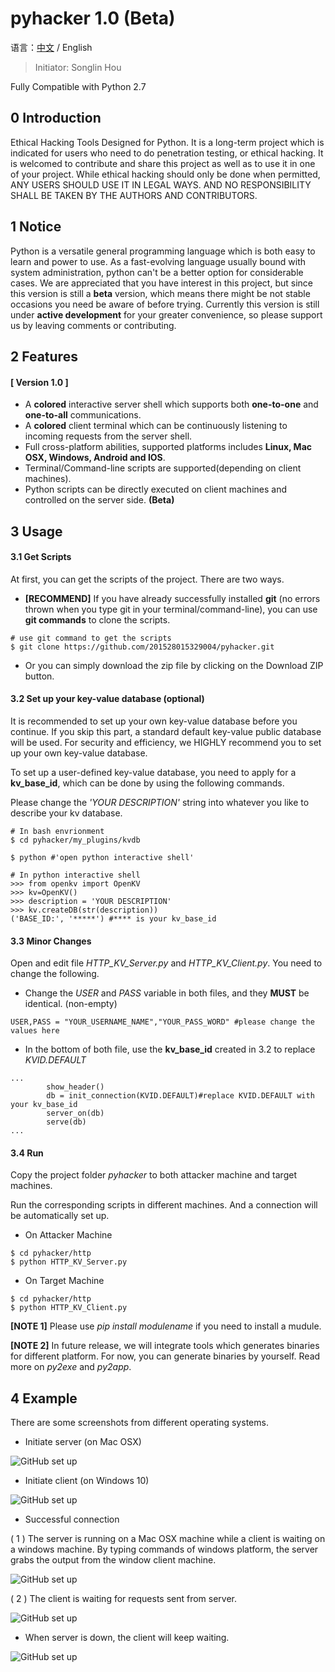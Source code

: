 # pyhacker 1.0 (Beta)

语言：[中文](https://github.com/201528015329004/pyhacker/blob/master/docs/README_CN.md) / English

> Initiator: Songlin Hou

Fully Compatible with Python 2.7
 
##   0 Introduction
Ethical Hacking Tools Designed for Python. It is a long-term project which is indicated for users who need to do penetration testing, or ethical hacking. It is welcomed to contribute and share this project as well as to use it in one of your project. While ethical hacking should only be done when permitted, ANY USERS SHOULD USE IT IN LEGAL WAYS. AND NO RESPONSIBILITY SHALL BE TAKEN BY THE AUTHORS AND CONTRIBUTORS.

## 1 Notice
Python is a versatile general programming language which is both easy to learn and power to use. As a fast-evolving language usually bound with system administration, python can't be a better option for considerable cases. We are appreciated that you have interest in this project, but since this version is still a **beta** version, which means there might be not stable occasions you need be aware of before trying. Currently this version is still under **active development** for your greater convenience, so please support us by leaving comments or contributing.

## 2 Features

#### [ Version 1.0 ]
- A **colored** interactive server shell which supports both **one-to-one** and **one-to-all** communications.
- A **colored** client terminal which can be continuously listening to incoming requests from the server shell.
- Full cross-platform abilities, supported platforms includes **Linux, Mac OSX, Windows, Android and IOS**.
- Terminal/Command-line scripts are supported(depending on client machines).
- Python scripts can be directly executed on client machines and controlled on the server side. **(Beta)**

## 3 Usage

#### 3.1 Get Scripts

At first, you can get the scripts of the project. There are two ways.

- **[RECOMMEND]** If you have already successfully installed **git** (no errors thrown when you type git in your terminal/command-line), you can use **git commands** to clone the scripts. 

```
# use git command to get the scripts
$ git clone https://github.com/201528015329004/pyhacker.git
```
- Or you can simply download the zip file by clicking on the Download ZIP button.

#### 3.2 Set up your key-value database (optional)

It is recommended to set up your own key-value database before you continue. If you skip this part, a standard default key-value public database will be used. For security and efficiency, we HIGHLY recommend you to set up your own key-value database.

To set up a user-defined key-value database, you need to apply for a **kv_base_id**, which can be done by using the following commands. 

Please change the _'YOUR DESCRIPTION'_ string into whatever you like to describe your kv database.

```
# In bash envrionment
$ cd pyhacker/my_plugins/kvdb
 
$ python #'open python interactive shell'

# In python interactive shell
>>> from openkv import OpenKV
>>> kv=OpenKV()
>>> description = 'YOUR DESCRIPTION'
>>> kv.createDB(str(description))
('BASE_ID:', '*****') #**** is your kv_base_id
```
#### 3.3 Minor Changes

Open and edit file *HTTP_KV_Server.py* and *HTTP_KV_Client.py*. You need to change the following.

- Change the *USER* and *PASS* variable in both files, and they **MUST** be identical. (non-empty)

```
USER,PASS = "YOUR_USERNAME_NAME","YOUR_PASS_WORD" #please change the values here
```

- In the bottom of both file, use the **kv_base_id** created in 3.2 to replace *KVID.DEFAULT*

```
...
        show_header()
        db = init_connection(KVID.DEFAULT)#replace KVID.DEFAULT with your kv_base_id
        server_on(db)
        serve(db)
...        
```

#### 3.4 Run

Copy the project folder *pyhacker* to both attacker machine and target machines.

Run the corresponding scripts in different machines. And a connection will be automatically set up.


- On Attacker Machine

```
$ cd pyhacker/http
$ python HTTP_KV_Server.py
```

- On Target Machine

```
$ cd pyhacker/http
$ python HTTP_KV_Client.py
```

**[NOTE 1]** Please use *pip install _modulename_* if you need to install a mudule.

**[NOTE 2]** In future release, we will integrate tools which generates binaries for different platform. For now, you can generate binaries by yourself. Read more on *py2exe* and *py2app*.

## 4 Example

There are some screenshots from different operating systems. 

- Initiate server (on Mac OSX)

![GitHub set up](https://github.com/201528015329004/pyhacker/blob/master/docs/images/server_init.png?raw=true)

- Initiate client (on Windows 10)

![GitHub set up](https://github.com/201528015329004/pyhacker/blob/master/docs/images/client_init.png?raw=true)

- Successful connection

( 1 ) The server is running on a Mac OSX machine while a client is waiting on a windows machine. By typing commands of windows platform, the server grabs the output from the window client machine.

![GitHub set up](https://github.com/201528015329004/pyhacker/blob/master/docs/images/server_cmd.png?raw=true)

( 2 ) The client is waiting for requests sent from server.

![GitHub set up](https://github.com/201528015329004/pyhacker/blob/master/docs/images/client_cmd.png?raw=true)


- When server is down, the client will keep waiting.

![GitHub set up](https://github.com/201528015329004/pyhacker/blob/master/docs/images/client_serveroff.png?raw=true)


